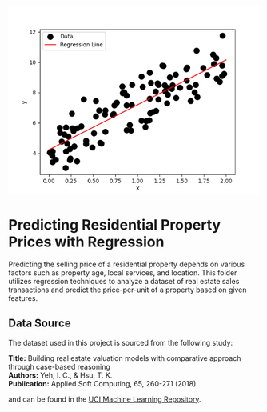 ![LR](https://github.com/ahtalebi/Machine-Learning-/blob/5b0cd39520726b19c25d77565e07106ef5a34d2b/images/LR1.png)


# Predicting Residential Property Prices with Regression

Predicting the selling price of a residential property depends on various factors such as property age, local services, and location. This folder utilizes regression techniques to analyze a dataset of real estate sales transactions and predict the price-per-unit of a property based on given features.

## Data Source

The dataset used in this project is sourced from the following study:

**Title:** Building real estate valuation models with comparative approach through case-based reasoning  
**Authors:** Yeh, I. C., & Hsu, T. K.  
**Publication:** Applied Soft Computing, 65, 260-271 (2018)

and can be found in the [UCI Machine Learning Repository](https://archive.ics.uci.edu/).
